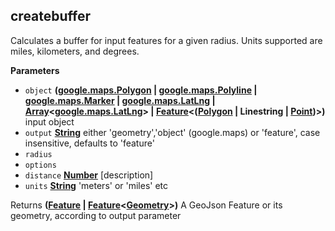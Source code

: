 <!-- Generated by documentation.js. Update this documentation by updating the source code. -->

## createbuffer

Calculates a buffer for input features for a given radius. Units supported are miles, kilometers, and degrees.

**Parameters**

-   `object` **([google.maps.Polygon](https://github.com/amenadiel/google-maps-documentation/blob/master/docs/Polygon.md) \| [google.maps.Polyline](https://github.com/amenadiel/google-maps-documentation/blob/master/docs/Polyline.md) \| [google.maps.Marker](https://github.com/amenadiel/google-maps-documentation/blob/master/docs/Marker.md) \| [google.maps.LatLng](https://github.com/amenadiel/google-maps-documentation/blob/master/docs/LatLng.md) \| [Array](https://developer.mozilla.org/en-US/docs/Web/JavaScript/Reference/Global_Objects/Array)&lt;[google.maps.LatLng](https://github.com/amenadiel/google-maps-documentation/blob/master/docs/LatLng.md)> | [Feature](http://geojson.org/geojson-spec.html#feature-objects)&lt;([Polygon](http://geojson.org/geojson-spec.html#polygon) | Linestring | [Point](http://geojson.org/geojson-spec.html#point))>)** input object
-   `output` **[String](https://developer.mozilla.org/en-US/docs/Web/JavaScript/Reference/Global_Objects/String)** either 'geometry','object' (google.maps) or 'feature', case insensitive, defaults to 'feature'
-   `radius`  
-   `options`  
-   `distance` **[Number](https://developer.mozilla.org/en-US/docs/Web/JavaScript/Reference/Global_Objects/Number)** [description]
-   `units` **[String](https://developer.mozilla.org/en-US/docs/Web/JavaScript/Reference/Global_Objects/String)** 'meters' or 'miles' etc

Returns **([Feature](http://geojson.org/geojson-spec.html#feature-objects) \| [Feature](http://geojson.org/geojson-spec.html#feature-objects)&lt;[Geometry](http://geojson.org/geojson-spec.html#geometry)>)** A GeoJson Feature or its geometry, according to output parameter
